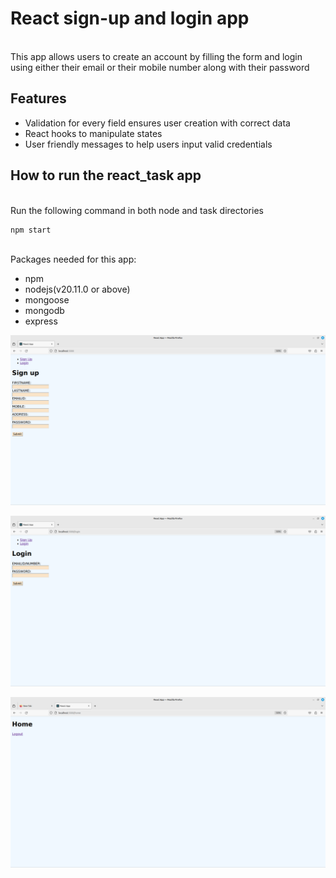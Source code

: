 <h1>React sign-up and login app</h1><br>
This app allows users to create an account by filling the form and login using either their email or their mobile number along with their password
<br>
<h2>Features</h2>
<ul>
  <li>Validation for every field ensures user creation with correct data</li>
  <li>React hooks to manipulate states</li>
  <li>User friendly messages to help users input valid credentials</li>
</ul>

<h2>How to run the react_task app</h2>
<br>Run the following command in both node and task directories <br> 

    npm start

<br>Packages needed for this app:<br>
<ul>
  <li>npm</li>
  <li>nodejs(v20.11.0 or above)</li>
  <li>mongoose</li>
  <li>mongodb</li>
  <li>express</li>
</ul>

!["SignUp"](/task/img/sign_up_page.png)

!["login"](/task/img/login_page.png)

!["home"](/task/img/home.png)
